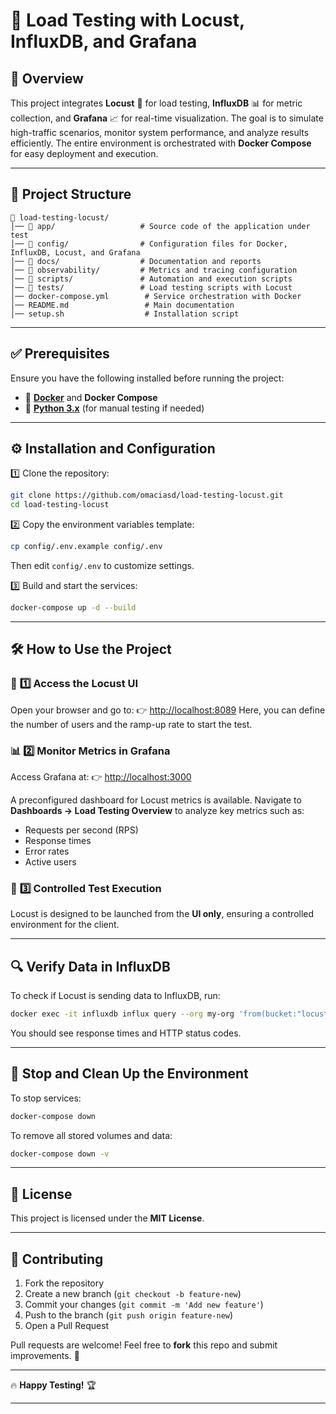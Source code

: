 # 🚀 **Load Testing with Locust, InfluxDB, and Grafana**

## 📌 **Overview**

This project integrates **Locust** 🐍 for load testing, **InfluxDB** 📊 for metric collection, and **Grafana** 📈 for real-time visualization. The goal is to simulate high-traffic scenarios, monitor system performance, and analyze results efficiently. The entire environment is orchestrated with **Docker Compose** for easy deployment and execution.

---

## 📂 **Project Structure**

  ``` plaintext
  📂 load-testing-locust/
  │── 📂 app/                   # Source code of the application under test
  │── 📂 config/                # Configuration files for Docker, InfluxDB, Locust, and Grafana
  │── 📂 docs/                  # Documentation and reports
  │── 📂 observability/         # Metrics and tracing configuration
  │── 📂 scripts/               # Automation and execution scripts
  │── 📂 tests/                 # Load testing scripts with Locust
  │── docker-compose.yml        # Service orchestration with Docker
  │── README.md                 # Main documentation
  │── setup.sh                  # Installation script
  ```

---

## ✅ **Prerequisites**

Ensure you have the following installed before running the project:

- 🐳 **[Docker](https://www.docker.com/)** and **Docker Compose**
- 🐍 **[Python 3.x](https://www.python.org/)** (for manual testing if needed)

---

## ⚙️ **Installation and Configuration**

1️⃣ Clone the repository:

   ```sh
   git clone https://github.com/omaciasd/load-testing-locust.git
   cd load-testing-locust
   ```

2️⃣ Copy the environment variables template:

   ```sh
   cp config/.env.example config/.env
   ```

   Then edit `config/.env` to customize settings.

3️⃣ Build and start the services:

   ```sh
   docker-compose up -d --build
   ```

---

## 🛠️ **How to Use the Project**

### 🏁 **1️⃣ Access the Locust UI**

Open your browser and go to:
   👉 [http://localhost:8089](http://localhost:8089)
Here, you can define the number of users and the ramp-up rate to start the test.

### 📊 **2️⃣ Monitor Metrics in Grafana**

Access Grafana at:
   👉 [http://localhost:3000](http://localhost:3000)

A preconfigured dashboard for Locust metrics is available. Navigate to **Dashboards → Load Testing Overview** to analyze key metrics such as:

- Requests per second (RPS)
- Response times
- Error rates
- Active users

### 🎯 **3️⃣ Controlled Test Execution**

Locust is designed to be launched from the **UI only**, ensuring a controlled environment for the client.

---

## 🔍 **Verify Data in InfluxDB**

To check if Locust is sending data to InfluxDB, run:

   ```sh
   docker exec -it influxdb influx query --org my-org 'from(bucket:"locust_metrics") |> range(start: -5m)'
   ```

You should see response times and HTTP status codes.

---

## 🛑 **Stop and Clean Up the Environment**

To stop services:

   ```sh
   docker-compose down
   ```

To remove all stored volumes and data:

   ```sh
   docker-compose down -v
   ```

---

## 📜 **License**

This project is licensed under the **MIT License**.

---

## 🤝 **Contributing**

1. Fork the repository
2. Create a new branch (`git checkout -b feature-new`)
3. Commit your changes (`git commit -m 'Add new feature'`)
4. Push to the branch (`git push origin feature-new`)
5. Open a Pull Request

Pull requests are welcome! Feel free to **fork** this repo and submit improvements. 🚀

---

🔥 **Happy Testing!** 🏆

---
